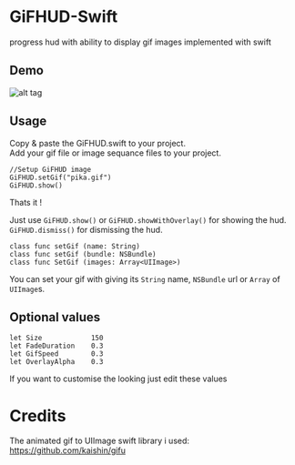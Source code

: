 GiFHUD-Swift
============

progress hud with ability to display gif images implemented with swift

Demo
----

![alt tag](https://raw.githubusercontent.com/cemolcay/GiFHUD/master/demo.gif)

Usage
-----

Copy & paste the GiFHUD.swift to your project. <br>
Add your gif file or image sequance files to your project. <br>

    //Setup GiFHUD image
    GiFHUD.setGif("pika.gif")
    GiFHUD.show()

Thats it ! <br>

Just use `GiFHUD.show()` or `GiFHUD.showWithOverlay()` for showing the hud. <br>
`GiFHUD.dismiss()` for dismissing the hud.

    class func setGif (name: String)
    class func setGif (bundle: NSBundle)
    class func SetGif (images: Array<UIImage>)

You can set your gif with giving its `String` name, `NSBundle` url or `Array` of `UIImage`s.

Optional values
---------------

    let Size            150
    let FadeDuration    0.3
    let GifSpeed        0.3
    let OverlayAlpha    0.3

If you want to customise the looking just edit these values


Credits
=======

The animated gif to UIImage swift library i used: <br>
https://github.com/kaishin/gifu



